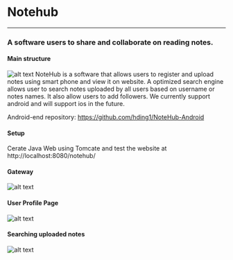# Notehub
------
### A software users to share and collaborate on reading notes.
#### Main structure
![alt text](https://github.com/delinsun/Notehub/blob/master/images/structure.JPG)
NoteHub is a software that allows users to register and upload notes using smart phone and view it on website. A optimized search engine allows user to search notes uploaded by all users based on username or notes names. It also allow users to add followers. We currently support android and will support ios in the future. <br />

Android-end repository: https://github.com/hding1/NoteHub-Android

#### Setup
Cerate Java Web using Tomcate and test the website at http://localhost:8080/notehub/

#### Gateway
![alt text](https://github.com/delinsun/Notehub/blob/master/images/Gateway.png)

#### User Profile Page
![alt text](https://github.com/delinsun/Notehub/blob/master/images/profilePage2.png)

#### Searching uploaded notes
![alt text](https://github.com/delinsun/Notehub/blob/master/images/pdfList.png)
